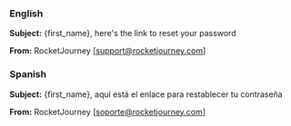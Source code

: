 ### English

**Subject:** {first_name}, here's the link to reset your password

**From:** RocketJourney [support@rocketjourney.com]

### Spanish

**Subject:** {first_name}, aquí está el enlace para restablecer tu contraseña

**From:** RocketJourney [soporte@rocketjourney.com]
